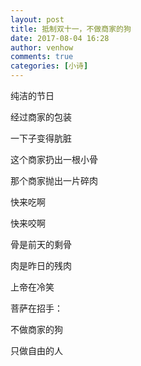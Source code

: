 ```yaml
---
layout: post
title: 抵制双十一，不做商家的狗
date: 2017-08-04 16:28
author: venhow
comments: true
categories: [小诗]
---
```

纯洁的节日

经过商家的包装

一下子变得肮脏

这个商家扔出一根小骨

那个商家抛出一片碎肉

快来吃啊

快来咬啊

骨是前天的剩骨

肉是昨日的残肉

上帝在冷笑

菩萨在招手：

不做商家的狗

只做自由的人
